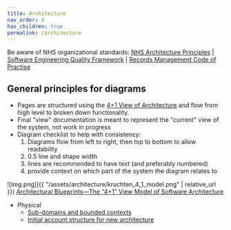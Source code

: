 ```yaml
---
title: Architecture
nav_order: 4
has_children: true
permalink: /architecture
---
```


Be aware of NHS organizational
standards: [NHS Architecture Principles][nhsap] | [Software Engineering Quality Framework][seqf] |
[Records Management Code of Practise][rmc]

[nhsap]: https://digital.nhs.uk/about-nhs-digital/our-work/nhs-digital-architecture/principles#download-the-nhs-architecture-principles
[seqf]: https://github.com/NHSDigital/software-engineering-quality-framework
[rmc]: https://transform.england.nhs.uk/information-governance/guidance/records-management-code/

## General principles for diagrams

- Pages are structured using the [4+1 View of Architecture][Kruchten]
  and flow from high level to broken down functionality.
- Final "view" documentation is meant to represent the "current" view
  of the system, not work in progress
- Diagram checklist to help with consistency:
  1. Diagrams flow from left to right, then top to bottom to allow
     readability
  2. 0.5 line and shape width
  3. lines are recommended to have text (and preferably numbered)
  4. provide context on which part of the system the diagram relates
     to

![img.png]({{ "/assets/architecture/kruchten_4_1_model.png" | relative_url }})
[Architectural Blueprints—The “4+1” View Model of Software Architecture][Kruchten]

[Kruchten]: https://ics.uci.edu/~michele/Teaching/INF117/Krutchten%204+1View%20SWArch.pdf

- Physical
  - [Sub-domains and bounded contexts](architecture/physical/sub-domains_and_bounded_contexts)
  - [Initial account structure for new architecture](architecture/physical/initial_account_structure_for_new_architecture)
